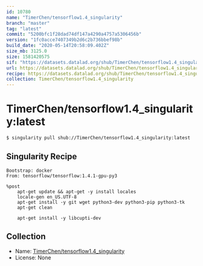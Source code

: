 ```yaml
---
id: 10780
name: "TimerChen/tensorflow1.4_singularity"
branch: "master"
tag: "latest"
commit: "5200bfc1f28dad74df147a4290a4757a5306456b"
version: "1fc0acce7407349b2d6c2b736bbef98b"
build_date: "2020-05-14T20:58:09.402Z"
size_mb: 3125.0
size: 1581420575
sif: "https://datasets.datalad.org/shub/TimerChen/tensorflow1.4_singularity/latest/2020-05-14-5200bfc1-1fc0acce/1fc0acce7407349b2d6c2b736bbef98b.sif"
url: https://datasets.datalad.org/shub/TimerChen/tensorflow1.4_singularity/latest/2020-05-14-5200bfc1-1fc0acce/
recipe: https://datasets.datalad.org/shub/TimerChen/tensorflow1.4_singularity/latest/2020-05-14-5200bfc1-1fc0acce/Singularity
collection: TimerChen/tensorflow1.4_singularity
---
```


# TimerChen/tensorflow1.4_singularity:latest

```bash
$ singularity pull shub://TimerChen/tensorflow1.4_singularity:latest
```

## Singularity Recipe

```singularity
Bootstrap: docker
From: tensorflow/tensorflow:1.4.1-gpu-py3

%post
    apt-get update && apt-get -y install locales
    locale-gen en_US.UTF-8
    apt-get install -y git wget python3-dev python3-pip python3-tk
    apt-get clean

    apt-get install -y libcupti-dev
```

## Collection

 - Name: [TimerChen/tensorflow1.4_singularity](https://github.com/TimerChen/tensorflow1.4_singularity)
 - License: None

